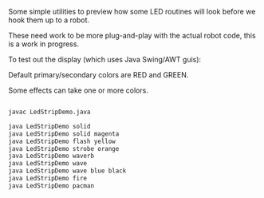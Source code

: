 
Some simple utilities to preview how some LED routines will look before we hook them up to a robot.

These need work to be more plug-and-play with the actual robot code, this is a work in progress.

To test out the display (which uses Java Swing/AWT guis):

Default primary/secondary colors are RED and GREEN.

Some effects can take one or more colors.

```bash

javac LedStripDemo.java

java LedStripDemo solid
java LedStripDemo solid magenta
java LedStripDemo flash yellow
java LedStripDemo strobe orange
java LedStripDemo waverb
java LedStripDemo wave
java LedStripDemo wave blue black
java LedStripDemo fire
java LedStripDemo pacman

```

